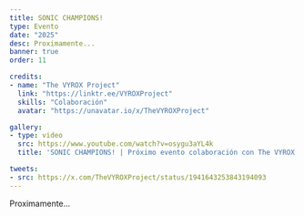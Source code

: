 ```yaml
---
title: SONIC CHAMPIONS!
type: Evento
date: "2025"
desc: Proximamente...
banner: true
order: 11

credits:
- name: "The VYROX Project"
  link: "https://linktr.ee/VYROXProject"
  skills: "Colaboración"
  avatar: "https://unavatar.io/x/TheVYROXProject"

gallery:
- type: video
  src: https://www.youtube.com/watch?v=osygu3aYL4k
  title: 'SONIC CHAMPIONS! | Próximo evento colaboración con The VYROX Project 🌻'

tweets:
- src: https://x.com/TheVYROXProject/status/1941643253843194093
---
```

Proximamente...
